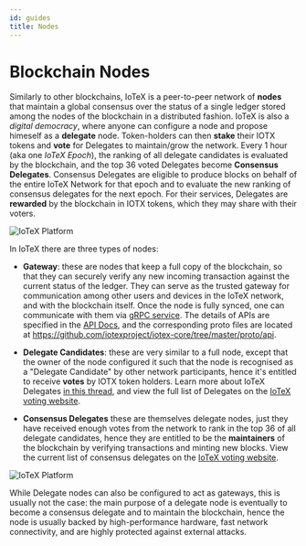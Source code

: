 ```yaml
---
id: guides
title: Nodes
---
```


# Blockchain Nodes

Similarly to other blockchains, IoTeX is a peer-to-peer network of **nodes** that maintain a global consensus over the status of a single ledger stored among the nodes of the blockchain in a distributed fashion. IoTeX is also a _digital democracy_, where anyone can configure a node and propose himeself as a **delegate** node. Token-holders can then **stake** their IOTX tokens and **vote** for Delegates to maintain/grow the network. Every 1 hour (aka one _IoTeX Epoch_), the ranking of all delegate candidates is evaluated by the blockchain, and the top 36 voted Delegates become **Consensus Delegates**. Consensus Delegates are eligible to produce blocks on behalf of the entire IoTeX Network for that epoch and to evaluate the new ranking of consensus delegates for the next epoch. For their services, Delegates are **rewarded** by the blockchain in IOTX tokens, which they may share with their voters.

![IoTeX Platform](/img/introduction/nodes.png)

In IoTeX there are three types of nodes:

- **Gateway**: these are nodes that keep a full copy of the blockchain, so that they can securely verify any new incoming transaction against the current status of the ledger. They can serve as the trusted gateway for communication among other users and devices in the IoTeX network, and with the blockchain itself. Once the node is fully synced, one can communicate with them via [gRPC service](https://grpc.io/). The details of APIs are specified in the [API Docs](developer/api), and the corresponding proto files are located at https://github.com/iotexproject/iotex-core/tree/master/proto/api.

- **Delegate Candidates**: these are very similar to a full node, except that the owner of the node configured it such that the node is recognised as a "Delegate Candidate" by other network participants, hence it's entitled to receive **votes** by IOTX token holders. Learn more about IoTeX Delegates [in this thread](https://community.iotex.io/t/official-iotex-delegates-thread/1263), and view the full list of Delegates on the [IoTeX voting website](member.iotex.io).

* **Consensus Delegates** these are themselves delegate nodes, just they have received enough votes from the network to rank in the top 36 of all delegate candidates, hence they are entitled to be the **maintainers** of the blockchain by verifying transactions and minting new blocks. View the current list of consensus delegates on the [IoTeX voting website](member.iotex.io).

![IoTeX Platform](/img/introduction/nodes2.png)

While Delegate nodes can also be configured to act as gateways, this is usually not the case: the main purpose of a delegate node is eventually to become a consensus delegate and to maintain the blockchain, hence the node is usually backed by high-performance hardware, fast network connectivity, and are highly protected against external attacks.
